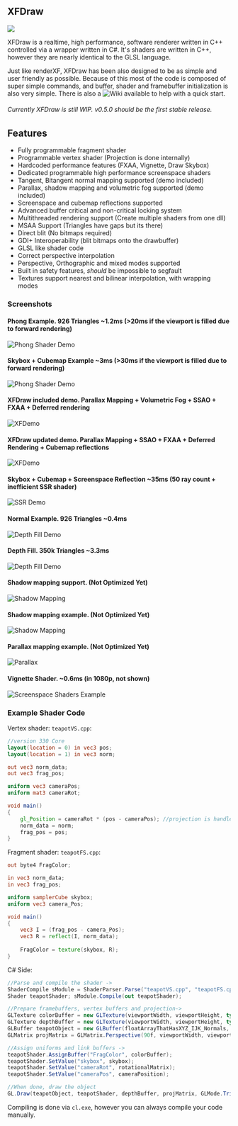 ## XFDraw
![](https://raw.githubusercontent.com/theproadam/XFDraw/main/Screenshots/xfban.png)

XFDraw is a realtime, high performance, software renderer written in C++ controlled via a wrapper written in C#. It's shaders are written in C++, however they are nearly identical to the GLSL language.

Just like renderXF, XFDraw has been also designed to be as simple and user friendly as possible. Because of this most of the code is composed of super simple commands, and buffer, shader and framebuffer initialization is also very simple. There is also a ![Wiki](https://github.com/theproadam/XFDraw/wiki) available to help with a quick start.

###### Currently XFDraw is still WIP. v0.5.0 should be the first stable release.

## Features
- Fully programmable fragment shader
- Programmable vertex shader (Projection is done internally)
- Hardcoded performance features (FXAA, Vignette, Draw Skybox)
- Dedicated programmable high performance screenspace shaders
- Tangent, Bitangent normal mapping supported (demo included)
- Parallax, shadow mapping and volumetric fog supported (demo included)
- Screenspace and cubemap reflections supported
- Advanced buffer critical and non-critical locking system
- Multithreaded rendering support (Create multiple shaders from one dll)
- MSAA Support (Triangles have gaps but its there)
- Direct blit (No bitmaps required)
- GDI+ Interoperability (blit bitmaps onto the drawbuffer)
- GLSL like shader code
- Correct perspective interpolation
- Perspective, Orthographic and mixed modes supported
- Built in safety features, *should* be impossible to segfault
- Textures support nearest and bilinear interpolation, with wrapping modes

### Screenshots
#### Phong Example. 926 Triangles ~1.2ms (>20ms if the viewport is filled due to forward rendering)
![Phong Shader Demo](https://raw.githubusercontent.com/theproadam/XFDraw/main/Screenshots/TeapotPhong.png)

#### Skybox + Cubemap Example ~3ms (>30ms if the viewport is filled due to forward rendering)
![Phong Shader Demo](https://raw.githubusercontent.com/theproadam/XFDraw/main/Screenshots/TeapoReflections.png)

#### XFDraw included demo. Parallax Mapping + Volumetric Fog + SSAO + FXAA + Deferred rendering
![XFDemo](https://github.com/theproadam/XFDraw/blob/main/Screenshots/Teapots.png)

#### XFDraw updated demo. Parallax Mapping + SSAO + FXAA + Deferred Rendering + Cubemap reflections
![XFDemo](https://cdn.discordapp.com/attachments/545669301164703754/898717815417229362/unknown.png)

#### Skybox + Cubemap + Screenspace Reflection ~35ms (50 ray count + inefficient SSR shader)
![SSR Demo](https://raw.githubusercontent.com/theproadam/XFDraw/main/Screenshots/TeapotScreenSpace.png)

#### Normal Example. 926 Triangles ~0.4ms
![Depth Fill Demo](https://raw.githubusercontent.com/theproadam/XFDraw/main/Screenshots/TeapotNormals.png)

#### Depth Fill. 350k Triangles ~3.3ms
![Depth Fill Demo](https://i.imgur.com/OlIJDbv.png)

#### Shadow mapping support. (Not Optimized Yet)
![Shadow Mapping](https://cdn.discordapp.com/attachments/545669301164703754/862901922033565696/unknown.png)

#### Shadow mapping example. (Not Optimized Yet)
![Shadow Mapping](https://cdn.discordapp.com/attachments/545669301164703754/863470567185055784/unknown.png)

#### Parallax mapping example. (Not Optimized Yet)
![Parallax](https://raw.githubusercontent.com/theproadam/XFDraw/main/Screenshots/ParallaxBeta.png)



#### Vignette Shader. ~0.6ms (in 1080p, not shown)
![Screenspace Shaders Example](https://i.imgur.com/gBNrAQr.png)

### Example Shader Code
Vertex shader: `teapotVS.cpp`:
```glsl
//version 330 Core
layout(location = 0) in vec3 pos;
layout(location = 1) in vec3 norm;

out vec3 norm_data;
out vec3 frag_pos;

uniform vec3 cameraPos;
uniform mat3 cameraRot;

void main()
{
	gl_Position = cameraRot * (pos - cameraPos); //projection is handled internally
	norm_data = norm;
	frag_pos = pos;
}
```
Fragment shader: `teapotFS.cpp`:
```glsl
out byte4 FragColor;

in vec3 norm_data;
in vec3 frag_pos;

uniform samplerCube skybox;
uniform vec3 camera_Pos;

void main()
{
	vec3 I = (frag_pos - camera_Pos);
	vec3 R = reflect(I, norm_data);
	
	FragColor = texture(skybox, R);
}

```

C# Side:
```c#
//Parse and compile the shader ->
ShaderCompile sModule = ShaderParser.Parse("teapotVS.cpp", "teapotFS.cpp", "teapot");
Shader teapotShader; sModule.Compile(out teapotShader);

//Prepare framebuffers, vertex buffers and projection->
GLTexture colorBuffer = new GLTexture(viewportWidth, viewportHeight, typeof(Color4));
GLTexture depthBuffer = new GLTexture(viewportWidth, viewportHeight, typeof(float));
GLBuffer teapotObject = new GLBuffer(floatArrayThatHasXYZ_IJK_Normals, 6); //6=stride
GLMatrix projMatrix = GLMatrix.Perspective(90f, viewportWidth, viewportHeight);

//Assign uniforms and link buffers ->
teapotShader.AssignBuffer("FragColor", colorBuffer);
teapotShader.SetValue("skybox", skybox);
teapotShader.SetValue("cameraRot", rotationalMatrix);
teapotShader.SetValue("cameraPos", cameraPosition);

//When done, draw the object
GL.Draw(teapotObject, teapotShader, depthBuffer, projMatrix, GLMode.Triangle);
```
Compiling is done via `cl.exe`, however you can always compile your code manually. 
